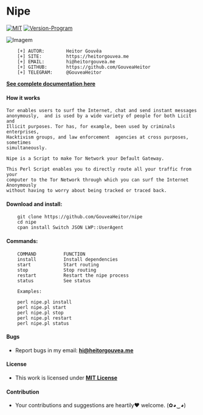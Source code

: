 # Nipe

[![MIT](https://img.shields.io/badge/license-MIT-blue.svg)](https://github.com/GouveaHeitor/nipe/blob/master/LICENSE.md)
[![Version-Program](https://img.shields.io/badge/version-1.0-blue.svg)](https://github.com/GouveaHeitor/nipe/releases)

![Imagem](https://i.imgur.com/1XjfHPb.png)

```
    [+] AUTOR:        Heitor Gouvêa
    [+] SITE:         https://heitorgouvea.me
    [+] EMAIL:        hi@heitorgouvea.me
    [+] GITHUB:       https://github.com/GouveaHeitor
    [+] TELEGRAM:     @GouveaHeitor
```

[**See complete documentation here**](https://heitorgouvea.me/nipe/)

#### How it works

    Tor enables users to surf the Internet, chat and send instant messages
    anonymously,  and is used by a wide variety of people for both Licit and
    Illicit purposes. Tor has, for example, been used by criminals enterprises,
    Hacktivism groups, and law enforcement  agencies at cross purposes, sometimes
    simultaneously.

    Nipe is a Script to make Tor Network your Default Gateway.

    This Perl Script enables you to directly route all your traffic from your
    computer to the Tor Network through which you can surf the Internet Anonymously
    without having to worry about being tracked or traced back.

#### Download and install:
```
    git clone https://github.com/GouveaHeitor/nipe
    cd nipe
    cpan install Switch JSON LWP::UserAgent
```

#### Commands:
```
    COMMAND          FUNCTION
    install          Install dependencies
    start            Start routing
    stop             Stop routing
    restart          Restart the nipe process
    status           See status

    Examples:

    perl nipe.pl install
    perl nipe.pl start
    perl nipe.pl stop
    perl nipe.pl restart
    perl nipe.pl status
```

#### Bugs

- Report bugs in my email: **hi@heitorgouvea.me**

#### License

- This work is licensed under [**MIT License**](https://github.com/GouveaHeitor/nipe/blob/master/LICENSE.md)

#### Contribution

- Your contributions and suggestions are heartily♥ welcome. (✿◕‿◕)
